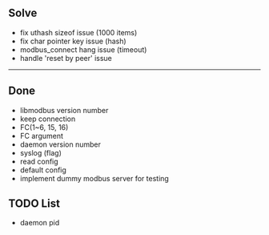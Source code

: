 ## Solve
- fix uthash sizeof issue (1000 items)
- fix char pointer key issue (hash)
- modbus_connect hang issue (timeout)
- handle 'reset by peer' issue 

---

## Done
- libmodbus version number
- keep connection 
- FC(1~6, 15, 16)
- FC argument
- daemon version number
- syslog (flag)
- read config
- default config
- implement dummy modbus server for testing


## TODO List
- daemon pid